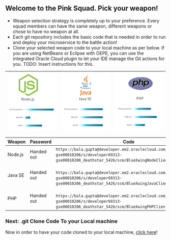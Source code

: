 ## Welcome to the Pink Squad. Pick your weapon! ##

+ Weapon selection strategy is completely up to your preference. Every squad members can have the same weapon, different weapons or chose to have no weapon at all.
+ Each git repository includes the basic code that is needed in order to run and deploy your microservice to the battle action!
+ Clone your selected weapon code to your local machine as per below. If you are using NetBeans or Eclipse with OEPE, you can use the integrated Oracle Cloud plugin to let your IDE manage the Git actions for you. TODO: Insert instructions for this.

| ![Red Squad](nodejs.png)  | ![Blue Squad](javase.png) | ![Black Squad](php.png) |
|:---:|:---:|:---:|

| Weapon        | Password     | Code  |
| ------------- |-------------| -----|
| Node.js      | Handed out | ``` https://bala.gupta@developer.em2.oraclecloud.com/developer69313-gse00010206/s/developer69313-gse00010206_deathstar_5426/scm/BlueXwingNodeClient.git ``` |
| Java SE      | Handed out      |   ```  https://bala.gupta@developer.em2.oraclecloud.com/developer69313-gse00010206/s/developer69313-gse00010206_deathstar_5426/scm/BlueXwingJavaClient.git ``` |
| PHP | Handed out      |  ```  https://bala.gupta@developer.em2.oraclecloud.com/developer69313-gse00010206/s/developer69313-gse00010206_deathstar_5426/scm/BlueXwingPHPClient.git ``` |

### Next: .git Clone Code To your Local machine ###

Now in order to have your code cloned to your local machine, [click here](../clonecode.md)!
